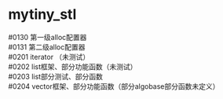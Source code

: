 # mytiny_stl

#0130   第一级alloc配置器       
#0131   第二级alloc配置器       
#0201   iterator （未测试）      
#0202   list框架、部分功能函数（未测试）    
#0203   list部分测试、部分函数          
#0204   vector框架、部分功能函数（部分algobase部分函数未定义）  
